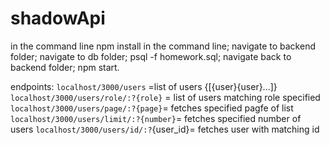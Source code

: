 # shadowApi
in the command line
npm install in the command line;
navigate to backend folder;
navigate to db folder;
psql -f homework.sql;
navigate back to backend folder;
npm start.

endpoints:
`localhost/3000/users` =list of users {[{user}{user}...]}
`localhost/3000/users/role/:?{role}` = list of users matching role specified
`localhost/3000/users/page/:?{page}`= fetches specified pagfe of list
`localhost/3000/users/limit/:?{number}`= fetches specified number of users
`localhost/3000/users/id/:?`{user_id}= fetches user with matching id